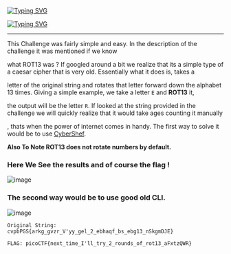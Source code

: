 
[![Typing SVG](https://readme-typing-svg.herokuapp.com?font=Fira+Code&size=30&pause=1000&width=435&lines=MOD26)](https://git.io/typing-svg)


[![Typing SVG](https://readme-typing-svg.herokuapp.com?font=Fira+Code&size=26&duration=3500&pause=1000&color=F72C2C&width=435&lines=Cryptography)](https://git.io/typing-svg)


---



This Challenge was fairly simple and easy. In the description of the challenge it was mentioned if we know 

what ROT13 was ? If googled around a bit we realize that its a simple type of a caesar cipher that is very old. Essentially what it does is, takes a 

letter of the original string and rotates that letter forward down the alphabet 13 times. Giving a simple example, we take a letter `E` and **ROT13** it, 

the output will be the letter `R`. If looked at the string provided in the challenge we will quickly realize that it would take ages counting it manually 

, thats when the power of internet comes in handy. The first way to solve it would be to use [CyberShef](https://gchq.github.io/CyberChef/).

**Also To Note ROT13 does not rotate numbers by default.**

### Here We See the results and of course the flag !


![image](https://user-images.githubusercontent.com/102762345/234507143-316750b9-a06b-477b-a76a-89770583c5eb.png)


### The second way would be to use good old CLI.

![image](https://user-images.githubusercontent.com/102762345/234506832-b7390466-fd26-434d-b8be-4d32d1908efd.png)


`Original String: cvpbPGS{arkg_gvzr_V'yy_gel_2_ebhaqf_bs_ebg13_nSkgmDJE}`

`FLAG: picoCTF{next_time_I'll_try_2_rounds_of_rot13_aFxtzQWR}`

